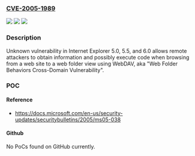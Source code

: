 ### [CVE-2005-1989](https://cve.mitre.org/cgi-bin/cvename.cgi?name=CVE-2005-1989)
![](https://img.shields.io/static/v1?label=Product&message=n%2Fa&color=blue)
![](https://img.shields.io/static/v1?label=Version&message=n%2Fa&color=blue)
![](https://img.shields.io/static/v1?label=Vulnerability&message=n%2Fa&color=brighgreen)

### Description

Unknown vulnerability in Internet Explorer 5.0, 5.5, and 6.0 allows remote attackers to obtain information and possibly execute code when browsing from a web site to a web folder view using WebDAV, aka "Web Folder Behaviors Cross-Domain Vulnerability".

### POC

#### Reference
- https://docs.microsoft.com/en-us/security-updates/securitybulletins/2005/ms05-038

#### Github
No PoCs found on GitHub currently.

